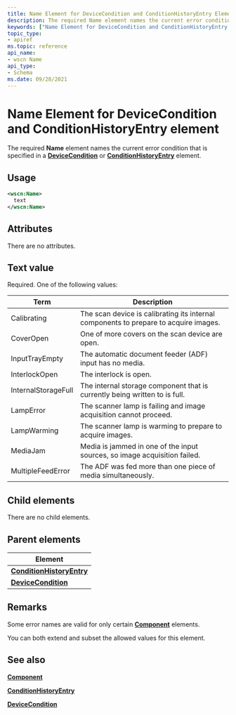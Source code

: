 ```yaml
---
title: Name Element for DeviceCondition and ConditionHistoryEntry Element
description: The required Name element names the current error condition that is specified in a DeviceCondition or ConditionHistoryEntry element.
keywords: ["Name Element for DeviceCondition and ConditionHistoryEntry element Imaging Devices"]
topic_type:
- apiref
ms.topic: reference
api_name:
- wscn Name
api_type:
- Schema
ms.date: 09/28/2021
---
```


# Name Element for DeviceCondition and ConditionHistoryEntry element

The required **Name** element names the current error condition that is specified in a [**DeviceCondition**](devicecondition.md) or [**ConditionHistoryEntry**](conditionhistoryentry.md) element.

## Usage

```xml
<wscn:Name>
  text
</wscn:Name>
```

## Attributes

There are no attributes.

## Text value

Required. One of the following values:

| Term | Description |
|--|--|
| Calibrating | The scan device is calibrating its internal components to prepare to acquire images. |
| CoverOpen | One of more covers on the scan device are open. |
| InputTrayEmpty | The automatic document feeder (ADF) input has no media. |
| InterlockOpen | The interlock is open. |
| InternalStorageFull | The internal storage component that is currently being written to is full. |
| LampError | The scanner lamp is failing and image acquisition cannot proceed. |
| LampWarming | The scanner lamp is warming to prepare to acquire images. |
| MediaJam | Media is jammed in one of the input sources, so image acquisition failed. |
| MultipleFeedError | The ADF was fed more than one piece of media simultaneously. |

## Child elements

There are no child elements.

## Parent elements

| Element |
|--|
| [**ConditionHistoryEntry**](conditionhistoryentry.md) |
| [**DeviceCondition**](devicecondition.md) |

## Remarks

Some error names are valid for only certain [**Component**](component.md) elements.

You can both extend and subset the allowed values for this element.

## See also

[**Component**](component.md)

[**ConditionHistoryEntry**](conditionhistoryentry.md)

[**DeviceCondition**](devicecondition.md)
